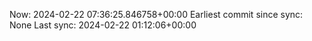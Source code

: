 Now: 2024-02-22 07:36:25.846758+00:00 Earliest commit since sync: None Last sync: 2024-02-22 01:12:06+00:00
